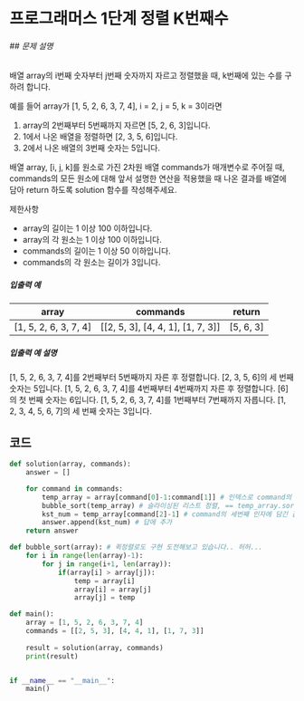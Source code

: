 # 프로그래머스 1단계 정렬 K번째수



###### ## 문제 설명

배열 array의 i번째 숫자부터 j번째 숫자까지 자르고 정렬했을 때, k번째에 있는 수를 구하려 합니다.

예를 들어 array가 [1, 5, 2, 6, 3, 7, 4], i = 2, j = 5, k = 3이라면

1. array의 2번째부터 5번째까지 자르면 [5, 2, 6, 3]입니다.
2. 1에서 나온 배열을 정렬하면 [2, 3, 5, 6]입니다.
3. 2에서 나온 배열의 3번째 숫자는 5입니다.

배열 array, [i, j, k]를 원소로 가진 2차원 배열 commands가 매개변수로 주어질 때, commands의 모든 원소에 대해 앞서 설명한 연산을 적용했을 때 나온 결과를 배열에 담아 return 하도록 solution 함수를 작성해주세요.



제한사항

- array의 길이는 1 이상 100 이하입니다.
- array의 각 원소는 1 이상 100 이하입니다.
- commands의 길이는 1 이상 50 이하입니다.
- commands의 각 원소는 길이가 3입니다.



##### 입출력 예

| array                 | commands                          | return    |
| --------------------- | --------------------------------- | --------- |
| [1, 5, 2, 6, 3, 7, 4] | [[2, 5, 3], [4, 4, 1], [1, 7, 3]] | [5, 6, 3] |

##### 입출력 예 설명

[1, 5, 2, 6, 3, 7, 4]를 2번째부터 5번째까지 자른 후 정렬합니다. [2, 3, 5, 6]의 세 번째 숫자는 5입니다.
[1, 5, 2, 6, 3, 7, 4]를 4번째부터 4번째까지 자른 후 정렬합니다. [6]의 첫 번째 숫자는 6입니다.
[1, 5, 2, 6, 3, 7, 4]를 1번째부터 7번째까지 자릅니다. [1, 2, 3, 4, 5, 6, 7]의 세 번째 숫자는 3입니다.



## 코드

```python
def solution(array, commands):
    answer = []

    for command in commands:
        temp_array = array[command[0]-1:command[1]] # 인덱스로 command의 첫번째 인자와 두번째 인자에 표현된 숫자로 범위 지정해 슬라이싱
        bubble_sort(temp_array) # 슬라이싱된 리스트 정렬, == temp_array.sort()
        kst_num = temp_array[command[2]-1] # command의 세번째 인자에 담긴 값을 인덱스로 사용해 k번째 값을 구함.
        answer.append(kst_num) # 답에 추가
    return answer

def bubble_sort(array): # 퀵정렬로도 구현 도전해보고 있습니다.. 허허...
    for i in range(len(array)-1):
        for j in range(i+1, len(array)):
            if(array[i] > array[j]):
                temp = array[i]
                array[i] = array[j]
                array[j] = temp

def main():
    array = [1, 5, 2, 6, 3, 7, 4]
    commands = [[2, 5, 3], [4, 4, 1], [1, 7, 3]]
    
    result = solution(array, commands)
    print(result)


if __name__ == "__main__":
    main()


```

